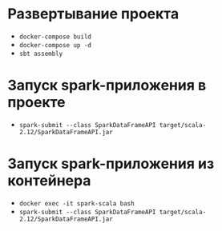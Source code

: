 # Развертывание проекта
- ```docker-compose build```
- ```docker-compose up -d```
- ```sbt assembly```

# Запуск spark-приложения в проекте
- ```spark-submit --class SparkDataFrameAPI target/scala-2.12/SparkDataFrameAPI.jar```

# Запуск spark-приложения из контейнера
- ```docker exec -it spark-scala bash```
- ```spark-submit --class SparkDataFrameAPI target/scala-2.12/SparkDataFrameAPI.jar```